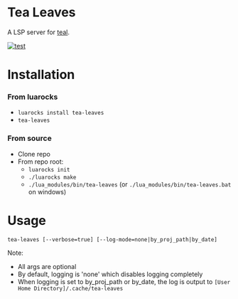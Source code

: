 
# Tea Leaves

A LSP server for [teal](https://github.com/teal-language/tl).

[![test](https://github.com/svermeulen/tea-leaves/actions/workflows/test.yml/badge.svg)](https://github.com/svermeulen/tea-leaves/actions/workflows/test.yml)

# Installation

### From luarocks

* `luarocks install tea-leaves`
* `tea-leaves`

### From source

* Clone repo
* From repo root:
  * `luarocks init`
  * `./luarocks make`
  * `./lua_modules/bin/tea-leaves` (or `./lua_modules/bin/tea-leaves.bat` on windows)

# Usage

```
tea-leaves [--verbose=true] [--log-mode=none|by_proj_path|by_date]
```

Note:

* All args are optional
* By default, logging is 'none' which disables logging completely
* When logging is set to by_proj_path or by_date, the log is output to `[User Home Directory]/.cache/tea-leaves`

